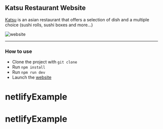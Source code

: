## Katsu Restaurant Website

[Katsu](https://katsu.ma/) is an asian restaurant that offers a selection of dish and a multiple choice (sushi rolls, sushi boxes and more...)

![website](https://lh3.googleusercontent.com/pw/ABLVV8600tkCUmXXTC1rN68JumWrWEAUVvPAqxVQqIGi4gwaqo-akZCHblG19olBGUKi4n9h2CalEyMa9MV6ZPpOERBNdiC0mYsplYbPTwQk6aDumsRZxa4ANUwmwKvSqCrktVh_uAINdVmTEIV38kjsHDCJ=w2422-h1196-s-no-gm?authuser=0)

-----

### How to use

- Clone the project with `git clone`
- Run `npm install`
- Run `npm run dev`
- Launch the [website](http://localhost:3000/)
# netlifyExample
# netlifyExample
